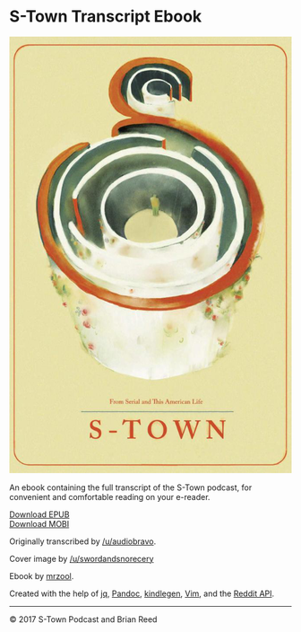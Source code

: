 # S-Town Transcript Ebook

![S-Town cover](cover.png)

An ebook containing the full transcript of the S-Town podcast, for convenient and comfortable reading on your e-reader.

[Download EPUB](https://github.com/mrzool/s-town/raw/master/s-town.epub)  
[Download MOBI](https://github.com/mrzool/s-town/raw/master/s-town.mobi)

Originally transcribed by [/u/audiobravo](https://www.reddit.com/user/audio_bravo).

Cover image by [/u/swordandsnorecery](https://www.reddit.com/user/swordandsnorecery)

Ebook by [mrzool](http://mrzool.cc).

Created with the help of [jq](https://stedolan.github.io/jq/), [Pandoc](http://pandoc.org/), [kindlegen](https://www.amazon.com/gp/feature.html?docId=1000765211), [Vim](http://www.vim.org/), and the [Reddit API](https://www.reddit.com/dev/api/).

---

© 2017 S-Town Podcast and Brian Reed
